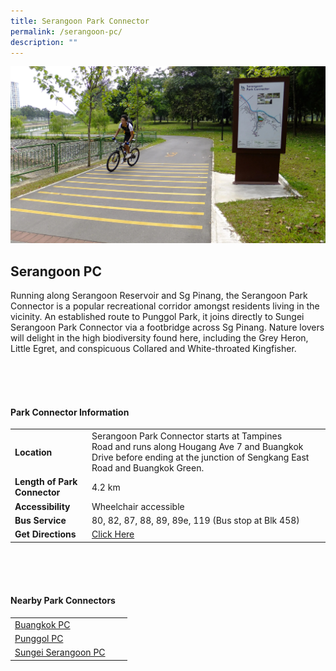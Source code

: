 ```yaml
---
title: Serangoon Park Connector
permalink: /serangoon-pc/
description: ""
---
```

![](/images/serangoonpc.jpg)

## Serangoon PC

Running along Serangoon Reservoir and Sg Pinang, the Serangoon Park Connector is a popular recreational corridor amongst residents living in the vicinity. An established route to Punggol Park, it joins directly to Sungei Serangoon Park Connector via a footbridge across Sg Pinang. Nature lovers will delight in the high biodiversity found here, including the Grey Heron, Little Egret, and conspicuous Collared and White-throated Kingfisher. 

<br>
<br>
<br>

#### Park Connector Information
|  |  |  |
| -------- | -------- | -------- |
| **Location** | Serangoon Park Connector starts at&nbsp;Tampines Road&nbsp;and runs along&nbsp;Hougang Ave 7 and Buangkok Drive&nbsp;before ending at&nbsp;the junction of Sengkang East Road and Buangkok Green. |  |
| **Length of Park Connector** | 4.2 km   |  |
| **Accessibility** | Wheelchair accessible | |
| **Bus Service** | 80, 82, 87, 88, 89, 89e, 119 (Bus stop at Blk 458) | |
| **Get Directions** | [Click Here](https://www.onemap.gov.sg/main/v2/?lat=1.3783499603028648&amp;lng=103.89660624357508) | |

<br>
<br>
<br>	

#### Nearby Park Connectors
|   |  |  |
| -------- | -------- | -------- |
|  [Buangkok PC](https://www.nparks.gov.sg/gardens-parks-and-nature/park-connector-network/buangkok-pc) | | |
|  [Punggol PC](https://www.nparks.gov.sg/gardens-parks-and-nature/park-connector-network/punggol-pc) | | |
| [Sungei Serangoon PC](https://www.nparks.gov.sg/gardens-parks-and-nature/park-connector-network/sungei-serangoon-pc)| | |